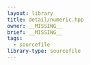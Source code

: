 ```yaml
---
layout: library
title: detail/numeric.hpp
owner: __MISSING__
brief: __MISSING__
tags:
  - sourcefile
library-type: sourcefile
---
```

